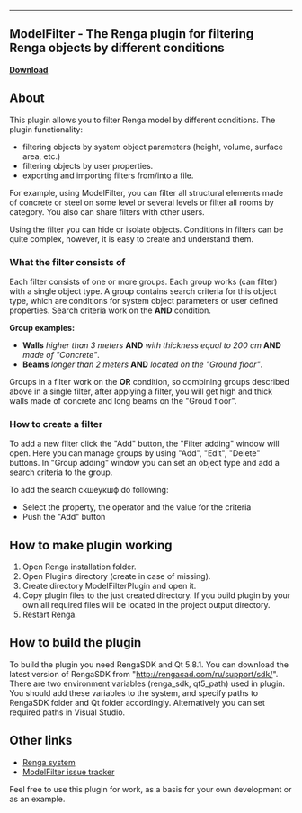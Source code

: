------------------------------------------------------------
ModelFilter - The Renga plugin for filtering Renga objects by different conditions
------------------------------------------------------------
**[Download](https://github.com/RengaSoftware/ModelFilter/releases)**

About
-----

This plugin allows you to filter Renga model by different conditions. 
The plugin functionality:
*   filtering objects by system object parameters (height, volume, surface area, etc.)
*   filtering objects by user properties.
*   exporting and importing filters from/into a file. 

For example, using ModelFilter, you can filter all structural elements made of concrete or steel on some level or several levels or filter all rooms by category. You also can share filters with other users.

Using the filter you can hide or isolate objects. Conditions in filters can be quite complex, however, it is easy to create and understand them.

### What the filter consists of

Each filter consists of one or more groups. Each group works (can filter) with a single object type.
A group contains search criteria for this object type, which are conditions for system object parameters 
or user defined properties. Search criteria work on the **AND** condition. 

**Group examples:** 
*   **Walls** _higher than 3 meters_ **AND** _with thickness equal to 200 cm_  **AND** _made of "Concrete"_.
*   **Beams** _longer than 2 meters_ **AND** _located on the "Ground floor"_.

Groups in a filter work on the **OR** condition, so combining groups described above in a single 
filter, after applying a filter, you will get high and thick walls made of concrete and long beams on the "Groud floor".

### How to create a filter

To add a new filter сlick the "Add" button, the "Filter adding" window will open. Here you can manage groups by using "Add", "Edit", "Delete" buttons.
In "Group adding" window you can set an object type and add a search criteria to the group.

To add the search скшеукшф do following:
*   Select the property, the operator and the value for the criteria
*   Push the "Add" button

How to make plugin working
-----

1. Open Renga installation folder.
2. Open Plugins directory (create in case of missing).
3. Create directory ModelFilterPlugin and open it.
4. Copy plugin files to the just created directory. If you build plugin by your own all required files will be located in the project output directory.
5. Restart Renga.

How to build the plugin
-----

To build the plugin you need RengaSDK and Qt 5.8.1.
You can download the latest version of RengaSDK from "http://rengacad.com/ru/support/sdk/".
There are two environment variables (renga_sdk, qt5_path) used in plugin.
You should add these variables to the system, and specify paths to RengaSDK folder and Qt folder accordingly.
Alternatively you can set required paths in Visual Studio.

Other links
-----

- [Renga system](http://rengacad.com/)
- [ModelFilter issue tracker](https://github.com/RengaSoftware/ModelFilter/issues)


Feel free to use this plugin for work, as a basis for your own development or as an example.

